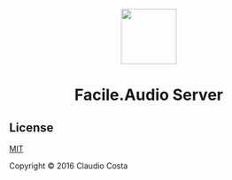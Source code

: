 <p align="center"><a href="https://facile.audio" target="_blank"><img width="100"src="https://avatars3.githubusercontent.com/u/21259581?v=3&s=200"></a></p>

<h1 align="center" >Facile.Audio Server</h1>

## License

[MIT](http://opensource.org/licenses/MIT)

Copyright © 2016 Claudio Costa
